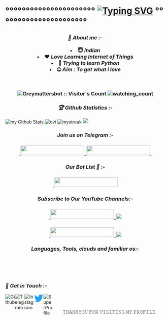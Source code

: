 # °°°°°°°°°°°°°°°°°°°°°°  [![Typing SVG](https://readme-typing-svg.herokuapp.com?font=Lemon+milk&color=Y70000&lines=Welcome+to+GreyMatter's+Profile;I+am+a+beginer+Entrepreneur;Learning+Python+...;I+am+a+Pharmacist+...;Subscribe+GreyMatter's+YT+on+YouTube..;Please+Star+and+Fork+My+Repos)](https://git.io/typing-svg) °°°°°°°°°°°°°°°°°°°°°°

<h3 align="center"><b><i>🤠 About me :-</i></b>
<br>
<br>
<li> 😇 <i>Indian</i></li>
<li> ❤️ <i>Love Learning Internet of Things</i></li>
<li> 🐍 <i>Trying to learn Python</i></li>
<li> 🤐 <i>Aim : To get what i love</i></li>

<br>
<br>
<p align="center">
<img src="https://profile-counter.glitch.me/{Greymattersbot}/count.svg" alt="Greymattersbot :: Visitor's Count" />
<img src="https://komarev.com/ghpvc/?username=Greymattersbot&color=brightgreen" alt="watching_count" />
</p>

<h3 align="center"><b><i>🏆 Github Statistics :-</i></b></h3>
<img align="center" src="https://github-readme-stats.vercel.app/api?username=Greymattersbot&include_all_commits=true&count_private=true&show_icons=true&line_height=20&title_color=2B5BBD&icon_color=1124BB&text_color=A1A1A1&bg_color=0,000000,130F40" alt="my Github Stats" />
<img align="center" src="https://github-readme-stats.vercel.app/api/top-langs?username=Greymattersbot&show_icons=true&locale=en&layout=compact&theme=chartreuse-dark" alt="ovi"/>
<img align="center" src="https://github-readme-streak-stats.herokuapp.com/?user=Greymattersbot&theme=chartreuse-dark" alt="mystreak"/>
<a href="https://github.com/Greymattersbot"><img width=550 src="https://github-profile-trophy.vercel.app/?username=Greymattersbot&theme=dracula&no-frame=true&title=Followers,Stars,Commit,Repository,Issues"/></a>

<h3 align="center"><b><i>Join us on Telegram :-</i></b>
<h3 align="center"><a href="https://www.telegram.dog/GreyMatter_Bots">
    &nbsp;<img src="https://img.shields.io/badge/GreyMatter's Bot-blue?style=flat-square&logo=telegram" width="200" height="30">&nbsp;
<a href="https://www.telegram.dog/GreyMatter_Support">
  <img src="https://img.shields.io/badge/Join Support Group-blue?logo=telegram" width="200" height="30">&nbsp;
  </a>

<h3 align="center"><b><i>Our Bot List 🤖 :-</i></b>
<h3 align="center"><a href="https://t.me/+IezzVbvzlKxlODY1">
    &nbsp;<img src="https://img.shields.io/badge/GreyMatter's Bot List-blue?style=flat-square&logo=telegram" width="200" height="30">
  </a>

<h3 align="center"><b><i>Subscribe to Our YouTube Channels:-</i></b>
<h3 align="center">
<a href="https://www.youtube.com/@GreyMattersYT">
    &nbsp;<img src="https://img.shields.io/badge/GreyMatter's YT-FF0000?style=flat-square&logo=YouTube" width="200" height="30">&nbsp;
<a href="https://youtube.com/@GreyMattersYT"> <img src="https://img.shields.io/youtube/channel/subscribers/UCKmxefKrj5UKCHjZx7dsdpA?V?label=Subscribers&style=for-the-badge&color=FF0000&labelColor=ce463"/> </a>
<h3 align="center">
<a href="https://www.youtube.com/@GreyMattersBot">
    &nbsp;<img src="https://img.shields.io/badge/GreyMatter's Bot-FF0000?style=flat-square&logo=YouTube" width="200" height="30">&nbsp;
<a href="https://youtube.com/@GreyMattersBot"> <img src="https://img.shields.io/youtube/channel/subscribers/UCaDNZ02UYe0GsM5Ob0jE82g?V?label=Subscribers&style=for-the-badge&color=FF0000&labelColor=ce463"/> </a>

<h3 align="center">
  <b><i>Languages, Tools, clouds and familiar os:-</i></b>

<p align="center">
<img src="https://img.shields.io/badge/Python-white?style=for-the-badge&logo=python&logoColor=azure-blue" alt="">
<img src="https://img.shields.io/badge/MongoDB-4EA94B?style=for-the-badge&logo=mongodb&logoColor=white" alt="" srcset="">
<img src="https://img.shields.io/badge/Ubuntu-E95420?style=for-the-badge&logo=ubuntu&logoColor=white" alt="" srcset="">
<img src="https://img.shields.io/badge/Heroku-430098?style=for-the-badge&logo=heroku&logoColor=white" alt="" srcset="">
</p>

<p align="center">
<img src="https://img.shields.io/badge/GitHub-092E20?style=for-the-badge&logo=github&logoColor=white" alt="" srcset="">
<img src="https://img.shields.io/badge/Termux-414141?style=for-the-badge&logo=tmux&logoColor=#1BB91F" alt="">
</p>

<h3><b><i>📡 Get in Touch :-</i></b></h3>
<a href="https://github.com/Greymattersbot"><img align="left" title="Github" alt="Github" width="30px" src="assets/github.png" /></a>
<a href="https://www.telegram.dog/GreyMatter_Owner"><img align="left" title="Telegram" alt="Telegram" width="30px" src="assets/telegram.png" /></a>
<a href="https://www.instagram.com/greymatters_moksh.658"><img align="left" title="Instagram" alt="Instagram" width="30px" src="assets/instagram.png" /></a>
<a href="https://twitter.com/GreyMatters_658"><img align="left" title="Twitter" alt="Twitter" width="30px" src="assets/twitter.png" /></a>
<a href="https://superprofile.bio/greymatters"><img align="left" title="SuperProfile" alt="SuperProfile" width="30px" src="assets/IMG_20230123_144614_022.png" /></a>

<br>
<br>
<p align="center">
𝚃𝙷𝙰𝙽𝙺𝚈𝙾𝚄 𝙵𝙾𝚁 𝚅𝙸𝚂𝙸𝚃𝙸𝙽𝙶 𝙼𝚈 𝙿𝚁𝙾𝙵𝙸𝙻𝙴
</p>
